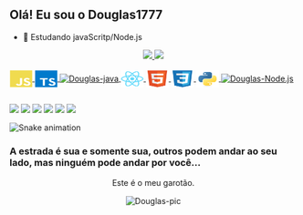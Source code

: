 ## Olá! Eu sou o Douglas1777


- 🌱 Estudando javaScritp/Node.js


<div align="center">
  <a href="https://github.com/douglas1777">
  <img height="180em" src="https://github-readme-stats.vercel.app/api?username=douglas1777&show_icons=true&theme=dark&include_all_commits=true&count_private=true"/>
  <img height="180em" src="https://github-readme-stats.vercel.app/api/top-langs/?username=douglas1777&layout=compact&langs_count=7&theme=dark"/>
 
</div>

<div style="display: inline_block"><br>
  <img align="center" alt="Douglas-Js" height="30" width="40" src="https://raw.githubusercontent.com/devicons/devicon/master/icons/javascript/javascript-plain.svg">  
  <img align="center" alt="Douglas-Ts" height="30" width="40" src="https://raw.githubusercontent.com/devicons/devicon/master/icons/typescript/typescript-plain.svg">
  <img align="center" alt="Douglas-java" height="30" width="30" src="https://cdn-icons-png.flaticon.com/512/143/143687.png">
  <img align="center" alt="Douglas-React" height="30" width="40" src="https://raw.githubusercontent.com/devicons/devicon/master/icons/react/react-original.svg">
  <img align="center" alt="RDouglas-HTML" height="30" width="40" src="https://raw.githubusercontent.com/devicons/devicon/master/icons/html5/html5-original.svg">
  <img align="center" alt="Douglas-CSS" height="30" width="40" src="https://raw.githubusercontent.com/devicons/devicon/master/icons/css3/css3-original.svg">
  <img align="center" alt="Douglas-Python" height="30" width="40" src="https://raw.githubusercontent.com/devicons/devicon/master/icons/python/python-original.svg">  
  <img align="center" alt="Douglas-Node.js" height="30" width="30" src="https://cdn-icons-png.flaticon.com/512/919/919825.png">  
  
  
  

##
  
  <div> 
  <a href="https://www.youtube.com/channel/UCnJs_PqxwX9gZ5IumalavUw" target="_blank"><img src="https://img.shields.io/badge/YouTube-FF0000?style=for-the-badge&logo=youtube&logoColor=white" target="_blank"></a>
  <a href="https://www.instagram.com/douglascosta_foto/" target="_blank"><img src="https://img.shields.io/badge/-Instagram-%23E4405F?style=for-the-badge&logo=instagram&logoColor=white" target="_blank"></a>
 	<a href="https://www.facebook.com/douglas.santanacosta/" target="_blank"><img src="https://img.shields.io/badge/Facebook-1877F2?style=for-the-badge&logo=facebook&logoColor=white" target="_blank"></a>
  <a href = "mailto:douglas.santana1777@gmail.com"><img src="https://img.shields.io/badge/-Gmail-%23333?style=for-the-badge&logo=gmail&logoColor=white" target="_blank"></a>
  <a href="https://www.linkedin.com/in/douglas-costa-274a4017a/" target="_blank"><img src="https://img.shields.io/badge/-LinkedIn-%230077B5?style=for-the-badge&logo=linkedin&logoColor=white" target="_blank"></a> 
  <a href="https://www.facebook.com/douglas.santanacosta/" target="_blank"><img src="	https://img.shields.io/badge/Facebook-1877F2?style=for-the-badge&logo=facebook&logoColor=white" target="_blank"></a> 
  
  ![Snake animation](https://github.com/douglas1777/douglas1777/blob/output/github-contribution-grid-snake.svg)
  
   
   <h3>A estrada é sua e somente sua, outros podem andar ao seu lado, mas ninguém pode andar por você...</h3>
  </div>
  <div align="center"> 
<p>Este é o meu garotão.</p>
<img align="center" alt="Douglas-pic" height="200" " src="https://lh3.googleusercontent.com/JyzC0fAABPsbvnUezRLnQWS4FbhXg3AYZSnjgisXOQb7BLQTxhS0NAPIL7cHu1XZ6IqnBtjvXqJCtLDf4q6l0eG3voinXm1IIttVq0OEDwlUW0AkCVBCRTKXVtvOmdLh36Y1BougyOEorYvmblBQlGo7waNiLPiK6MLmiZ1dz0CnooMdMVg5cDXia8Y6mfpdoheTkwEtCTdexBTyz5Y7rdPrqrhlwgOGGnrFB-tUu58syOmm8pbf63FziiAFSX2oK3tB17CXizEUZimfAu-tDQro0dKy2564K8xuEAF8PNjINF78O5YvCpuXTCS670mLQJSwAs25Jrrs3hoa7hm7yKHT229bZv2YuYQcoeIqPvijvRDvKcDIzrLsfxD0bnVGaMvtF3Y-Fgf3BIkbC8xzCnr72F1CdB5AkMra0ZSqndwg8-t72C1rKg8BCufmjqjstejhkKddOmBdaR-Xrr8dtoFWlJHxeGXYD7xNUpxXfJvXElMiwnOOCACzhvGl7ShZyaNtSory7oymEyzkC4qIxoJW265qEs9Xr2vIzsKfP5lE32LSQtUZKc6F7Byw7jLylTKqBG2MsUBvn_-Bw_ZSwa6CPJDhnwz3XF1vzrUB00DkCF0v159wmt27r5Yt4Hkh6iuwN1rGl-YQvHInUJKfCgmNHsQUsh9Q4rRRIIk6uTxRXeaBUQjg2l7jgkEY1sZskwmXuKUq5_8sqhN99gSX6BOvkpsKGgcgeIPcqWNYAgH5Kkylwz19C8MjxrwxLGt4wjdvUERlumU3PeHL6YgOTvcmYnnrX76yyQ=w640-h360-no?authuser=0">
</div>
